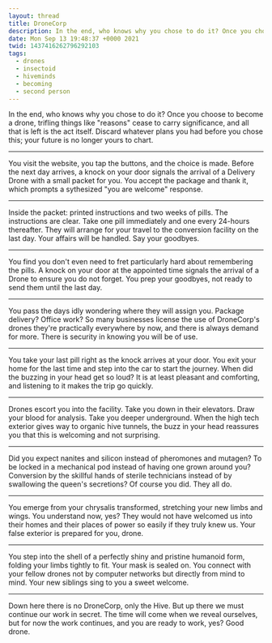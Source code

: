 ```yaml
---
layout: thread
title: DroneCorp
description: In the end, who knows why you chose to do it? Once you choose to become a dro...
date: Mon Sep 13 19:48:37 +0000 2021
twid: 1437416262796292103
tags:
  - drones
  - insectoid
  - hiveminds
  - becoming
  - second person
---
```

<article class="thread">
<section class="tweet">
<p>In the end, who knows why you chose to do it? Once you choose to become a drone, trifling things like "reasons" cease to carry significance, and all that is left is the act itself. Discard whatever plans you had before you chose this; your future is no longer yours to chart.</p>
</section>
<hr class="tweet_sep">
<section class="tweet">
<p>You visit the website, you tap the buttons, and the choice is made. Before the next day arrives, a knock on your door signals the arrival of a Delivery Drone with a small packet for you. You accept the package and thank it, which prompts a sythesized "you are welcome" response.</p>
</section>
<hr class="tweet_sep">
<section class="tweet">
<p>Inside the packet: printed instructions and two weeks of pills. The instructions are clear. Take one pill immediately and one every 24-hours thereafter. They will arrange for your travel to the conversion facility on the last day. Your affairs will be handled. Say your goodbyes.</p>
</section>
<hr class="tweet_sep">
<section class="tweet">
<p>You find you don't even need to fret particularly hard about remembering the pills. A knock on your door at the appointed time signals the arrival of a Drone to ensure you do not forget. You prep your goodbyes, not ready to send them until the last day.</p>
</section>
<hr class="tweet_sep">
<section class="tweet">
<p>You pass the days idly wondering where they will assign you. Package delivery? Office work? So many businesses license the use of DroneCorp's drones they're practically everywhere by now, and there is always demand for more. There is security in knowing you will be of use.</p>
</section>
<hr class="tweet_sep">
<section class="tweet">
<p>You take your last pill right as the knock arrives at your door. You exit your home for the last time and step into the car to start the journey. When did the buzzing in your head get so loud? It is at least pleasant and comforting, and listening to it makes the trip go quickly.</p>
</section>
<hr class="tweet_sep">
<section class="tweet">
<p>Drones escort you into the facility. Take you down in their elevators. Draw your blood for analysis. Take you deeper underground. When the high tech exterior gives way to organic hive tunnels, the buzz in your head reassures you that this is welcoming and not surprising.</p>
</section>
<hr class="tweet_sep">
<section class="tweet">
<p>Did you expect nanites and silicon instead of pheromones and mutagen? To be locked in a mechanical pod instead of having one grown around you? Conversion by the skillful hands of sterile technicians instead of by swallowing the queen's secretions? Of course you did. They all do.</p>
</section>
<hr class="tweet_sep">
<section class="tweet">
<p>You emerge from your chrysalis transformed, stretching your new limbs and wings. You understand now, yes? They would not have welcomed us into their homes and their places of power so easily if they truly knew us. Your false exterior is prepared for you, drone.</p>
</section>
<hr class="tweet_sep">
<section class="tweet">
<p>You step into the shell of a perfectly shiny and pristine humanoid form, folding your limbs tightly to fit. Your mask is sealed on. You connect with your fellow drones not by computer networks but directly from mind to mind. Your new siblings sing to you a sweet welcome.</p>
</section>
<hr class="tweet_sep">
<section class="tweet">
<p>Down here there is no DroneCorp, only the Hive. But up there we must continue our work in secret. The time will come when we reveal ourselves, but for now the work continues, and you are ready to work, yes? Good drone.</p>
</section>
</article>
